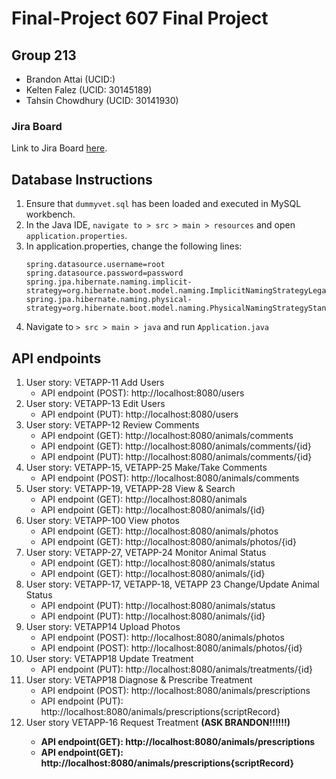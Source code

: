 # Final-Project 607 Final Project
## Group 213
* Brandon Attai (UCID:)
* Kelten Falez (UCID: 30145189)
* Tahsin Chowdhury (UCID: 30141930)
### Jira Board
Link to Jira Board [here](https://uofeng607-213.atlassian.net/jira/software/projects/VETAPP/boards/1/backlog).

## Database Instructions
1. Ensure that `dummyvet.sql` has been loaded and executed in MySQL workbench.
2. In the Java IDE,  `navigate to > src > main > resources` and open `application.properties`.
3. In application.properties, change the following lines:
    ```spring.datasource.url=jdbc:mysql://localhost:3306/DUMMYVET
    spring.datasource.username=root
    spring.datasource.password=password
    spring.jpa.hibernate.naming.implicit-strategy=org.hibernate.boot.model.naming.ImplicitNamingStrategyLegacyJpaImpl
    spring.jpa.hibernate.naming.physical-strategy=org.hibernate.boot.model.naming.PhysicalNamingStrategyStandardImpl
4. Navigate to `> src > main > java` and run  `Application.java`


## API endpoints
1. User story: VETAPP-11 Add Users
    * API endpoint (POST): http://localhost:8080/users
2. User story: VETAPP-13 Edit Users
    * API endpoint (PUT): http://localhost:8080/users
3. User story: VETAPP-12 Review Comments
    * API endpoint (GET): http://localhost:8080/animals/comments
    * API endpoint (GET): http://localhost:8080/animals/comments/{id}
    * API endpoint (PUT): http://localhost:8080/animals/comments/{id}
4. User story: VETAPP-15, VETAPP-25 Make/Take Comments
    * API endpoint (POST): http://localhost:8080/animals/comments
5. User story: VETAPP-19, VETAPP-28 View & Search
    * API endpoint (GET): http://localhost:8080/animals
    * API endpoint (GET): http://localhost:8080/animals/{id}
6. User story: VETAPP-100 View photos
    * API endpoint (GET): http://localhost:8080/animals/photos
    * API endpoint (GET): http://localhost:8080/animals/photos/{id}
7. User story: VETAPP-27, VETAPP-24 Monitor Animal Status
    * API endpoint (GET): http://localhost:8080/animals/status
    * API endpoint (GET): http://localhost:8080/animals/{id}
8. User story: VETAPP-17, VETAPP-18, VETAPP 23 Change/Update Animal Status
    * API endpoint (PUT): http://localhost:8080/animals/status
    * API endpoint (PUT): http://localhost:8080/animals/{id}
9. User story: VETAPP14 Upload Photos
    * API endpoint (POST): http://localhost:8080/animals/photos
    * API endpoint (POST): http://localhost:8080/animals/photos/{id}
10. User story: VETAPP18 Update Treatment
    * API endpoint (PUT): http://localhost:8080/animals/treatments/{id}
11. User story: VETAPP18 Diagnose & Prescribe Treatment
    * API endpoint (POST): http://localhost:8080/animals/prescriptions
    * API endpoint (PUT): http://localhost:8080/animals/prescriptions{scriptRecord}
12. User story VETAPP-16 Request Treatment <b>(ASK BRANDON!!!!!!)<b>
    * API endpoint(GET): http://localhost:8080/animals/prescriptions
    * API endpoint(GET): http://localhost:8080/animals/prescriptions{scriptRecord}
